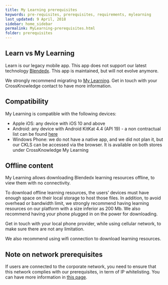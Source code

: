 ```yaml
---
title: My Learning prerequisites
keywords: pre-requisites, prerequisites, requirements, mylearning
last_updated: 9 April, 2018
sidebar: home_sidebar
permalink: MyLearning-prerequisites.html
folder: prerequisites
---
```



## Learn vs My Learning

Learn is our legacy mobile app. This app does not support our latest technology [Blendedx]( https://www.youtube.com/watch?v=Ab6_IiCz1a8 ). This app is maintained, but will not evolve anymore.

We strongly recommend migrating to [My Learning]( https://www.youtube.com/watch?v=RcR7IznmaHE ). Get in touch with your CrossKnowledge contact to have more information.

## Compatibility

My Learning is compatible with the following devices:
* Apple iOS: any device with iOS 10 and above
* Android: any device with Android KitKat 4.4 (API 19) - a non contractual list can be found [here](http://www.theandroidcop.com/list-of-android-smartphones-and-tablets-getting-android-4-4-kitkat-update)
* Windows Phone: we do not have a native app, and we did not plan it, but our CKLS can be accessed via the browser.
It is available on both stores under CrossKnowledge My Learning

## Offline content

My Learning allows downloading Blendedx learning resources offline, to view them with no connectivity.

To download offline learning resources, the users’ devices must have enough space on their local storage to host those files. In addition, to avoid overhead or bandwidth limit, we strongly recommend having learning resources on our platform with a size inferior as 200 Mb. We also recommend having your phone plugged in on the power for downloading.

Get in touch with your local phone provider, while using cellular network, to make sure there are not any limitation.

We also recommend using wifi connection to download learning resources.

## Note on network prerequisites

If users are connected to the corporate network, you need to ensure that this network complies with our prerequisites, in term of IP whitelisting. You can have more information in [this page](https://developers.crossknowledge.com/CKLS-prerequisites).
